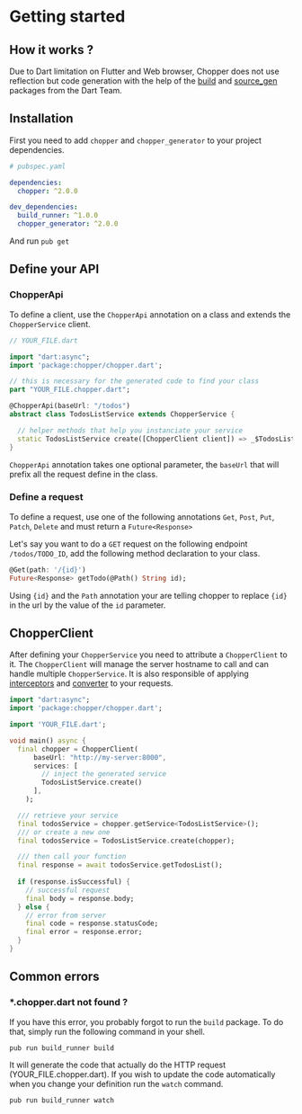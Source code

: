 # Getting started

## How it works ?

Due to Dart limitation on Flutter and Web browser, Chopper does not use reflection but code generation with the help of the [build](https://pub.dev/packages/build) and [source\_gen](https://pub.dev/packages/source_gen) packages from the Dart Team.

## Installation

First you need to add `chopper` and `chopper_generator` to your project dependencies.

```yaml
# pubspec.yaml

dependencies:
  chopper: ^2.0.0

dev_dependencies:
  build_runner: ^1.0.0
  chopper_generator: ^2.0.0
```

And run `pub get`

## Define your API

### ChopperApi

To define a client, use the `ChopperApi` annotation on a class and extends the `ChopperService` client.

```dart
// YOUR_FILE.dart

import "dart:async";
import 'package:chopper/chopper.dart';

// this is necessary for the generated code to find your class
part "YOUR_FILE.chopper.dart";

@ChopperApi(baseUrl: "/todos")
abstract class TodosListService extends ChopperService {

  // helper methods that help you instanciate your service
  static TodosListService create([ChopperClient client]) => _$TodosListService(client);
}
```

`ChopperApi` annotation takes one optional parameter, the `baseUrl` that will prefix all the request define in the class.

### Define a request

To define a request, use one of the following annotations `Get`, `Post`, `Put`, `Patch`, `Delete` and must return a `Future<Response>`

Let's say you want to do a `GET` request on the following endpoint `/todos/TODO_ID`, add the following method declaration to your class.

```dart
@Get(path: '/{id}')
Future<Response> getTodo(@Path() String id);
```

Using `{id}` and the `Path` annotation your are telling chopper to replace `{id}` in the url by the value of the `id` parameter.

## ChopperClient

After defining your `ChopperService` you need to attribute a `ChopperClient` to it. The `ChopperClient` will manage the server hostname to call and can handle multiple `ChopperService`. It is also responsible of applying [interceptors](interceptors.md) and [converter](untitled.md) to your requests.

```dart
import "dart:async";
import 'package:chopper/chopper.dart';

import 'YOUR_FILE.dart';

void main() async {
  final chopper = ChopperClient(
      baseUrl: "http://my-server:8000",
      services: [
        // inject the generated service
        TodosListService.create()
      ],
    );

  /// retrieve your service
  final todosService = chopper.getService<TodosListService>();
  /// or create a new one
  final todosService = TodosListService.create(chopper);

  /// then call your function
  final response = await todosService.getTodosList();
  
  if (response.isSuccessful) {
    // successful request
    final body = response.body;
  } else {
    // error from server
    final code = response.statusCode;
    final error = response.error;
  }
}

```

## Common errors

### \*.chopper.dart not found ?

If you have this error, you probably forgot to run the `build` package. To do that, simply run the following command in your shell.

`pub run build_runner build`

It will generate the code that actually do the HTTP request \(YOUR\_FILE.chopper.dart\). If you wish to update the code automatically when you change your definition run the `watch` command.

`pub run build_runner watch`





